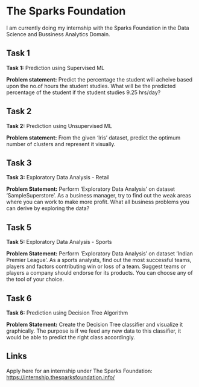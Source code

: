 
# The Sparks Foundation

I am currently doing my internship with the Sparks Foundation in the Data Science and Bussiness Analytics Domain.

## Task 1

**Task 1:** Prediction using Supervised ML

**Problem statement:** Predict the percentage the student will acheive based upon the no.of hours the student studies. What will be the predicted percentage of the student if the student studies 9.25 hrs/day?

## Task 2

**Task 2:** Prediction using Unsupervised ML

**Problem statement:** From the given ‘Iris’ dataset, predict the optimum number of clusters
and represent it visually.

## Task 3

**Task 3:** Exploratory Data Analysis - Retail

**Problem Statement:** Perform ‘Exploratory Data Analysis’ on dataset ‘SampleSuperstore’. As a business manager, try to find out the weak areas where you can work to make more profit. What all business problems you can derive by exploring the data?

## Task 5

**Task 5:** Exploratory Data Analysis - Sports

**Problem Statement:** Perform ‘Exploratory Data Analysis’ on dataset ‘Indian Premier League’. As a sports analysts, find out the most successful teams, players and factors contributing win or loss of a team. Suggest teams or players a company should endorse for its products. You can choose any of the tool of your choice.

## Task 6

**Task 6:** Prediction using Decision Tree Algorithm

**Problem Statement:** Create the Decision Tree classifier and visualize it graphically. The purpose is if we feed any new data to this classifier, it would be able to predict the right class accordingly.
## Links

Apply here for an internship under The Sparks Foundation: https://internship.thesparksfoundation.info/
